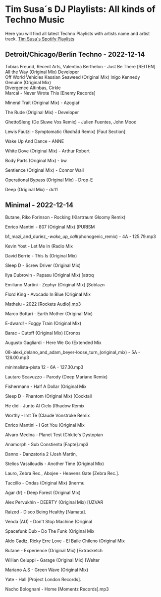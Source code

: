 # Tim Susa´s DJ Playlists: All kinds of Techno Music
Here you will find all latest Techno Playlists with artists name and artist track.
<a href="https://artists.spotify.com/c/de/artist/2yGbV5Lxc80co3RtXDNNgx/profile/overview">Tim Susa´s Spotify Playlists</a>

## Detroit/Chicago/Berlin Techno  - 2022-12-14

Tobias Freund, Recent Arts, Valentina Berthelon - Just Be There [REITEN]		
All the Way (Original Mix)	Developer	
Off World Vehicles	Kassian	
Seaweed (Original Mix)	Inigo Kennedy	
Genuine (Original Mix)	
Divergence	Altinbas, Cirkle	
Marcal - Never Wrote This [Enemy Records]		

Mineral Trait (Original Mix) -	Azogiař	

The Rude (Original Mix)	- Developer	

GhettoSleng (De Sluwe Vos Remix) -	Julien Fuentes, John Mood	

Lewis Fautzi - Symptomatic (Rødhåd Remix) [Faut Section]		

Wake Up And Dance	- ANNE	

White Dove (Original Mix)	- Arthur Robert	

Body Parts (Original Mix) - 	bw	

Sentience (Original Mix) -	Connor Wall	

Operational Bypass (Original Mix) -	Drop-E	

Deep (Original Mix)	- dc11	

## Minimal - 2022-12-14 
Butane, Riko Forinson - Rocking (Klartraum Gloomy Remix)

Enrico Mantini - 807 (Original Mix) [PURISM

b1_mazi_and_duriez_-_wake_up_call_(phonogenic_remix) - 4A - 125.79.mp3

Kevin Yost - Let Me In (Radio Mix

David Berrie - This Is (Original Mix)

Sleep D - Screw Driver (Original Mix)

Ilya Dubrovin - Papasu (Original Mix) [atroq

Emiliano Martini - Zephyr (Original Mix) [Soblazn

Flord King - Avocado In Blue (Original Mix

Matheiu - 2022 [Rockets Audio].mp3

Marco Bottari - Earth Mother (Original Mix)

E-dward! - Foggy Train (Original Mix)

Barac - Cutoff (Original Mix) [Cronos

Augusto Gagliardi - Here We Go (Extended Mix

08-alexi_delano_and_adam_beyer-loose_turn_(original_mix) - 5A - 126.00.mp3

minimalista-pista 12 - 6A - 127.30.mp3

Lautaro Scavuzzo - Parody (Deep Mariano Remix)

Fishermann - Half A Dollar (Original Mix

Sleep D - Phantom (Original Mix) [Cocktail

He did - Junto Al Cielo (Rhadow Remix

Worthy - Irst Te (Claude Vonstroke Remix

Enrico Mantini - I Got You (Original Mix

Alvaro Medina - Planet Test (Chklte's Dystopian

Anamorph - Sub Constienta [Fapte].mp3

Dannx - Danzatoria 2 (Josh Martin,

Stelios Vassiloudis - Another Time (Original Mix)

Lauro, Zebra Rec., Abojee - Heavens Gate [Zebra Rec.].

Tuccillo - Ondas (Original Mix) [Inermu

Agar (fr) - Deep Forest (Original Mix)

Alex Pervukhin - DEERTY (Original Mix) [UZVAR

Raized - Disco Being Healthy [Namata].

Venda (AU) - Don't Stop Machine (Original

Spacefunk Dub - Do The Funk (Original Mix

Aldo Cadiz, Ricky Erre Love - El Baile Chileno (Original Mix

Butane - Experience (Original Mix) [Extrasketch

Willian Celuppi - Garage (Original Mix) [Welter

Mariano A.S - Green Wave (Original Mix)

Yate - Hall [Project London Records].

Nacho Bolognani - Home [Momentz Records].mp3
